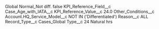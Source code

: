 <?xml version="1.0" encoding="UTF-8"?>
<CustomMetadata xmlns="http://soap.sforce.com/2006/04/metadata" xmlns:xsi="http://www.w3.org/2001/XMLSchema-instance" xmlns:xsd="http://www.w3.org/2001/XMLSchema">
    <label>Global Normal_Not diff.</label>
    <protected>false</protected>
    <values>
        <field>KPI_Reference_Field__c</field>
        <value xsi:type="xsd:string">Case_Age_with_IATA__c</value>
    </values>
    <values>
        <field>KPI_Reference_Value__c</field>
        <value xsi:type="xsd:double">24.0</value>
    </values>
    <values>
        <field>Other_Conditions__c</field>
        <value xsi:type="xsd:string">Account.HQ_Service_Model__c NOT IN (&apos;Differentiated&apos;)</value>
    </values>
    <values>
        <field>Reason__c</field>
        <value xsi:type="xsd:string">ALL</value>
    </values>
    <values>
        <field>Record_Type__c</field>
        <value xsi:type="xsd:string">Cases_Global</value>
    </values>
    <values>
        <field>Type__c</field>
        <value xsi:type="xsd:string">24 Natural hrs</value>
    </values>
</CustomMetadata>
